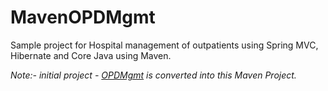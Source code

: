 # MavenOPDMgmt

Sample project for Hospital management of outpatients using Spring MVC, Hibernate and Core Java using Maven.

*Note:- initial project - [OPDMgmt](https://github.com/chinksantonie/OPDMgmt) is converted into this Maven Project.*
